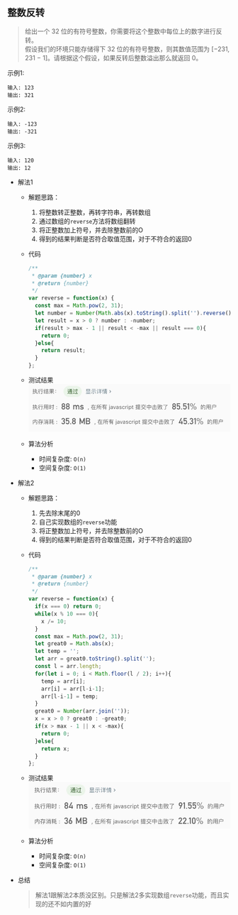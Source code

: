 ## 整数反转

> 给出一个 32 位的有符号整数，你需要将这个整数中每位上的数字进行反转。<br/>
>假设我们的环境只能存储得下 32 位的有符号整数，则其数值范围为 [−231,  231 − 1]。请根据这个假设，如果反转后整数溢出那么就返回 0。

示例1:
```text
输入: 123
输出: 321
```

示例2:
```text
输入: -123
输出: -321
```

示例3:
```text
输入: 120
输出: 12
```

- 解法1
  - 解题思路：
    1. 将整数转正整数，再转字符串，再转数组
    2. 通过数组的`reverse`方法将数组翻转
    3. 将正整数加上符号，并去除整数前的O
    4. 得到的结果判断是否符合取值范围，对于不符合的返回0
    
  - 代码
    ```javascript
    /**
     * @param {number} x
     * @return {number}
     */
    var reverse = function(x) {
      const max = Math.pow(2, 31);
      let number = Number(Math.abs(x).toString().split('').reverse().join('').replace(/0*/,''));
      let result = x > 0 ? number : -number;
      if(result > max - 1 || result < -max || result === 0){
        return 0;
      }else{
        return result;
      }
    };
    ```
  - 测试结果
  ![](result7-1.jpg)
  
  - 算法分析
    - 时间复杂度: `O(n)`
    - 空间复杂度: `O(1)`

- 解法2
  - 解题思路：
    1. 先去除末尾的0
    2. 自己实现数组的`reverse`功能
    3. 将正整数加上符号，并去除整数前的O
    4. 得到的结果判断是否符合取值范围，对于不符合的返回0
    
  - 代码
    ```javascript
    /**
     * @param {number} x
     * @return {number}
     */
    var reverse = function(x) {
      if(x === 0) return 0;
      while(x % 10 === 0){
        x /= 10;
      }
      const max = Math.pow(2, 31);
      let great0 = Math.abs(x);
      let temp = '';
      let arr = great0.toString().split('');
      const l = arr.length;
      for(let i = 0; i < Math.floor(l / 2); i++){
        temp = arr[i];
        arr[i] = arr[l-i-1];
        arr[l-i-1] = temp;
      }
      great0 = Number(arr.join(''));
      x = x > 0 ? great0 : -great0;
      if(x > max - 1 || x < -max){
        return 0;
      }else{
        return x;
      }
    };
    ```
    
   - 测试结果
    ![](result7-2.jpg)
    
  - 算法分析
    - 时间复杂度: `O(n)`
    - 空间复杂度: `O(1)`

- 总结
  > 解法1跟解法2本质没区别。只是解法2多实现数组`reverse`功能，而且实现的还不如内置的好